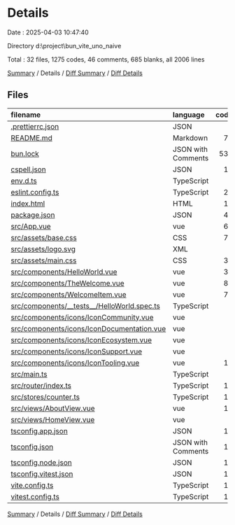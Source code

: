# Details

Date : 2025-04-03 10:47:40

Directory d:\\project\\bun_vite_uno_naive

Total : 32 files,  1275 codes, 46 comments, 685 blanks, all 2006 lines

[Summary](results.md) / Details / [Diff Summary](diff.md) / [Diff Details](diff-details.md)

## Files
| filename | language | code | comment | blank | total |
| :--- | :--- | ---: | ---: | ---: | ---: |
| [.prettierrc.json](/.prettierrc.json) | JSON | 6 | 0 | 1 | 7 |
| [README.md](/README.md) | Markdown | 72 | 0 | 61 | 133 |
| [bun.lock](/bun.lock) | JSON with Comments | 536 | 0 | 496 | 1,032 |
| [cspell.json](/cspell.json) | JSON | 16 | 16 | 2 | 34 |
| [env.d.ts](/env.d.ts) | TypeScript | 0 | 1 | 1 | 2 |
| [eslint.config.ts](/eslint.config.ts) | TypeScript | 23 | 4 | 6 | 33 |
| [index.html](/index.html) | HTML | 13 | 0 | 1 | 14 |
| [package.json](/package.json) | JSON | 48 | 0 | 1 | 49 |
| [src/App.vue](/src/App.vue) | vue | 69 | 0 | 20 | 89 |
| [src/assets/base.css](/src/assets/base.css) | CSS | 71 | 2 | 14 | 87 |
| [src/assets/logo.svg](/src/assets/logo.svg) | XML | 1 | 0 | 1 | 2 |
| [src/assets/main.css](/src/assets/main.css) | CSS | 30 | 0 | 6 | 36 |
| [src/components/HelloWorld.vue](/src/components/HelloWorld.vue) | vue | 36 | 0 | 6 | 42 |
| [src/components/TheWelcome.vue](/src/components/TheWelcome.vue) | vue | 81 | 0 | 14 | 95 |
| [src/components/WelcomeItem.vue](/src/components/WelcomeItem.vue) | vue | 76 | 0 | 12 | 88 |
| [src/components/\_\_tests\_\_/HelloWorld.spec.ts](/src/components/__tests__/HelloWorld.spec.ts) | TypeScript | 9 | 0 | 4 | 13 |
| [src/components/icons/IconCommunity.vue](/src/components/icons/IconCommunity.vue) | vue | 7 | 0 | 1 | 8 |
| [src/components/icons/IconDocumentation.vue](/src/components/icons/IconDocumentation.vue) | vue | 7 | 0 | 1 | 8 |
| [src/components/icons/IconEcosystem.vue](/src/components/icons/IconEcosystem.vue) | vue | 7 | 0 | 1 | 8 |
| [src/components/icons/IconSupport.vue](/src/components/icons/IconSupport.vue) | vue | 7 | 0 | 1 | 8 |
| [src/components/icons/IconTooling.vue](/src/components/icons/IconTooling.vue) | vue | 18 | 1 | 1 | 20 |
| [src/main.ts](/src/main.ts) | TypeScript | 9 | 9 | 7 | 25 |
| [src/router/index.ts](/src/router/index.ts) | TypeScript | 18 | 12 | 8 | 38 |
| [src/stores/counter.ts](/src/stores/counter.ts) | TypeScript | 10 | 0 | 3 | 13 |
| [src/views/AboutView.vue](/src/views/AboutView.vue) | vue | 14 | 0 | 2 | 16 |
| [src/views/HomeView.vue](/src/views/HomeView.vue) | vue | 8 | 0 | 2 | 10 |
| [tsconfig.app.json](/tsconfig.app.json) | JSON | 11 | 0 | 2 | 13 |
| [tsconfig.json](/tsconfig.json) | JSON with Comments | 14 | 0 | 1 | 15 |
| [tsconfig.node.json](/tsconfig.node.json) | JSON | 18 | 0 | 2 | 20 |
| [tsconfig.vitest.json](/tsconfig.vitest.json) | JSON | 10 | 0 | 2 | 12 |
| [vite.config.ts](/vite.config.ts) | TypeScript | 17 | 1 | 3 | 21 |
| [vitest.config.ts](/vitest.config.ts) | TypeScript | 13 | 0 | 2 | 15 |

[Summary](results.md) / Details / [Diff Summary](diff.md) / [Diff Details](diff-details.md)